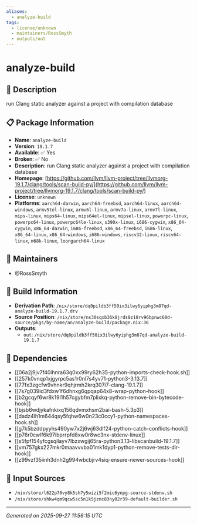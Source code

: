 ```yaml
---
aliases:
  - analyze-build
tags:
  - license/unknown
  - maintainers/RossSmyth
  - outputs/out
---
```


# analyze-build

## 📝 Description

run Clang static analyzer against a project with compilation database

## 📋 Package Information

- **Name**: `analyze-build`
- **Version**: `19.1.7`
- **Available**: ✅ Yes
- **Broken**: ✅ No
- **Description**: run Clang static analyzer against a project with compilation database
- **Homepage**: [https://github.com/llvm/llvm-project/tree/llvmorg-19.1.7/clang/tools/scan-build-py/](https://github.com/llvm/llvm-project/tree/llvmorg-19.1.7/clang/tools/scan-build-py/)
- **License**: `unknown`
- **Platforms**: `aarch64-darwin`, `aarch64-freebsd`, `aarch64-linux`, `aarch64-windows`, `armv5tel-linux`, `armv6l-linux`, `armv7a-linux`, `armv7l-linux`, `mips-linux`, `mips64-linux`, `mips64el-linux`, `mipsel-linux`, `powerpc-linux`, `powerpc64-linux`, `powerpc64le-linux`, `s390x-linux`, `i686-cygwin`, `x86_64-cygwin`, `x86_64-darwin`, `i686-freebsd`, `x86_64-freebsd`, `i686-linux`, `x86_64-linux`, `x86_64-windows`, `i686-windows`, `riscv32-linux`, `riscv64-linux`, `m68k-linux`, `loongarch64-linux`
## 👥 Maintainers

- @RossSmyth


## 🔧 Build Information

- **Derivation Path**: `/nix/store/dq0pildb3ff50ix3ilwy6yiphg3m87qd-analyze-build-19.1.7.drv`
- **Source Position**: `/nix/store/ns30sqxb36k8jrds8z18rv96bpnwc60d-source/pkgs/by-name/an/analyze-build/package.nix:36`
- **Outputs**:
  - `out`:  `/nix/store/dq0pildb3ff50ix3ilwy6yiphg3m87qd-analyze-build-19.1.7`

## 🔗 Dependencies

- [[06a2j9jv7f40ihnra63q0xx99ry62h35-python-imports-check-hook.sh]]
- [[257k0vnqp1xjgyrpc5as1r0nl7s4yv71-python3-3.13.7]]
- [[77fx3zgcfw9vhnkr9qhjrmh2krq307i7-clang-19.1.7]]
- [[7s7g039id3fdxw1f6dhnxg6qpqap64x8-wrap-python-hook]]
- [[b2gcqyf6wr8k19l1h57cgybfm7plixkq-python-remove-bin-bytecode-hook]]
- [[bjsb6wdjykafnkixq156qdvmxhsm2bai-bash-5.3p3]]
- [[dadz4lh1m644qsy5fqhw6w0n23c0ccy1-python-namespaces-hook.sh]]
- [[g7k5bzddpyyhs490yw7x2j6wj63dlf24-python-catch-conflicts-hook]]
- [[p76r0cwlf6k97ibprrpfd8xw0r8wc3nx-stdenv-linux]]
- [[s5fpf154yfcgsqilayv7lbzxwgij65ra-python3.13-libscanbuild-19.1.7]]
- [[vm757gkx227mkr0maavvvba01mk1dyp1-python-remove-tests-dir-hook]]
- [[z99vzf35iinh3dnh2g994wbcbjrv4siq-ensure-newer-sources-hook]]

## 📁 Input Sources

- `/nix/store/l622p70vy8k5sh7y5wizi5f2mic6ynpg-source-stdenv.sh`
- `/nix/store/shkw4qm9qcw5sc5n1k5jznc83ny02r39-default-builder.sh`

---
*Generated on 2025-09-27 11:56:15 UTC*

